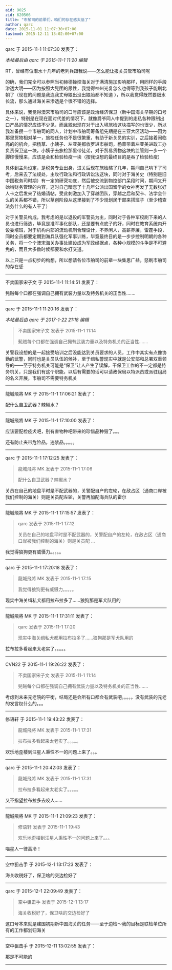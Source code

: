 ```yaml
---
aid: 9025
zid: 620566
title: "市舶司的前辈们，咱们的存在感太低了"
author: qarc
date: 2015-11-01 11:07:30+07:00
lastmod: 2015-12-11 13:02:00+07:00
---
```


qarc 于 2015-11-1 11:07:30 发表了：

_本帖最后由 qarc 于 2015-11-1 11:20 编辑_

RT，曾经有位潜水十几年的老列兵跟我说——怎么能让报关员管市舶司呢

的确，我们完全可以参照当初赫德操控海关对于满清施加影响那样，用同样的手段渗透大明——因为按照大髡团的尿性，我觉得神州光复怎么也得等到我孩子能刷北朝了（现在的问题是我连我丈母娘出没出娘胎都不知道
），所以我觉得既然要细水长流，那么通过海关来渗透是个很不错的选择。

具体来说，我觉得澳宋市舶司的口号应该是政治经济保卫（新中国海关早期的口号之一），特别是在现在面对代差的情况下，就像爵爷同人中提到的走私各种限制出口产品的情况应该不少见，而且貌似现在对于出入境旅检这块描写的也很少，所以我准备攒一个市舶司的同人，计划中市舶司筹备组先期是在三亚大区活动——因为那里货物相对单一，旅检任务也不是很繁重，有助于新关员的实训，之后接着闹临高的的机会，把杨草、小姨子、左亚美都收罗进市舶司，杨草带着左亚美进政工办负责保卫这一块，小姨子去旅检那里带徒弟，对于贸易货物这块的监管则一步一个脚印慢慢来，应该是会和检验检疫一块（按我设想的最终目的是吞了检验检疫）

具体到主角设定，是税务专业出身，进关后现在旅检熬了几年，期间自己啃下了司考，后来去了法规处，主攻行政法和行政诉讼法这块，同时对于海关史（特别是旧中国税务司时期）有一定的研究功底，然后被交流到物控部门呆段时间，期间又开始啃财务管理的内容，这时自己暗恋了十几年公派出国留学的女神再发了无数张好人卡之后发来了结婚请帖，受此刺激加入了穿越团队，穿越之后和契卡、法学会什么的关系都不错，所以草创阶段从这里接到了不少规划民干部来搭班子（至少稽查法务什么的有人干了）

对于关警员构成，我考虑的是以退役的军警员为主，同时对于各种军校刷下来的人员也进行筛选，毕竟是准军事化部队，还是要有点底子的好，同时在教育系统内开设委培班，对于机构内部的流动机制合理设计，不养闲人，高薪养廉，雷霆手段，同时全员都要定期到海兵队强化军事训练，毕竟最终目的是一步步控制明朝的各种关务，将一个个澳宋海关办事处建设成为军政经据点，各种小规模的斗争是不可避免的，而且大多数时候都要和水打交道。

以上只是一点初步的构想，所以想请各位市舶司的前辈一块集思广益，怒刷市舶司的存在感

---

不卖国家宋子文 于 2015-11-1 11:14:51 发表了：

髡贼每个口都在强调自己拥有武装力量以及特务机关的正当性.......

---

qarc 于 2015-11-1 11:20:16 发表了：

_本帖最后由 qarc 于 2017-1-22 21:18 编辑_

> 不卖国家宋子文 发表于 2015-11-1 11:14
>
> 髡贼每个口都在强调自己拥有武装力量以及特务机关的正当性.......

关警我设想的是一起接受培训之后没能达到关员要求的人员，工作中其实有点像协勤的武警，同时也是关员队伍的候补，至于缉私警现实中就是公安部和总署双重领导的——至于特务机关可能是“保卫”让人产生了误解，干保卫工作的不一定都是特务机关，只是我们有这个职能，以后有需要的话可以请政保局以特派员或派驻组局的名义开展，市舶司不需要特务机关

---

龍城飛將 MK 于 2015-11-1 17:06:21 发表了：

配什么自卫武器？辣椒水？

---

龍城飛將 MK 于 2015-11-1 17:10:00 发表了：

应该要配检疫犬吧，别有害物种吧带来的珍惜品种毁了。。。

还有防止夹带危险品，违禁品。。。。。

---

qarc 于 2015-11-1 17:12:25 发表了：

> 龍城飛將 MK 发表于 2015-11-1 17:06
>
> 配什么自卫武器？辣椒水？

关员在自己的地盘平时是不配武器的，关警配自产的左轮，在敌占区（通商口岸被我们控制的海关）则是关员配左轮，关警再加配海兵队的霍尔

---

龍城飛將 MK 于 2015-11-1 17:15:57 发表了：

> qarc 发表于 2015-11-1 17:12
>
> 关员在自己的地盘平时是不配武器的，关警配自产的左轮，在敌占区（通商口岸被我们控制的海关）则是关员配 ...

我觉得狼狗更有威慑力。。。。。

---

qarc 于 2015-11-1 17:20:18 发表了：

> 龍城飛將 MK 发表于 2015-11-1 17:15
>
> 我觉得狼狗更有威慑力。。。。。

现实中海关缉私犬都用拉布拉多了……狼狗那是军犬队用的

---

龍城飛將 MK 于 2015-11-1 17:31:11 发表了：

> qarc 发表于 2015-11-1 17:20
>
> 现实中海关缉私犬都用拉布拉多了……狼狗那是军犬队用的

拉布拉多看起来太老实了。。。。。

---

CVN22 于 2015-11-1 19:26:22 发表了：

> 不卖国家宋子文 发表于 2015-11-1 11:14
>
> 髡贼每个口都在强调自己拥有武装力量以及特务机关的正当性.......

考虑到未来元老院的平衡，结局还是会所有口都会有武装吧。。。。。没有武装的元老的发言权什么的。。。

---

修语轩 于 2015-11-1 19:43:22 发表了：

> 龍城飛將 MK 发表于 2015-11-1 17:31
>
> 拉布拉多看起来太老实了。。。。。

欢乐地歪楼到汪星人秉性不一的问题上来了。。。

---

qarc 于 2015-11-1 20:42:03 发表了：

> 龍城飛將 MK 发表于 2015-11-1 17:31
>
> 拉布拉多看起来太老实了。。。。。

又不指望拉布拉多去咬人……

---

龍城飛將 MK 于 2015-11-1 21:09:23 发表了：

> 修语轩 发表于 2015-11-1 19:43
>
> 欢乐地歪楼到汪星人秉性不一的问题上来了。。。

喵星人一律高冷！

---

空中狙击手 于 2015-12-1 13:17:23 发表了：

海关收税好了，保卫啥的交边检好了

---

qarc 于 2015-12-1 22:09:49 发表了：

> 空中狙击手 发表于 2015-12-1 13:17
>
> 海关收税好了，保卫啥的交边检好了

这口号本来就是建国初期新中国海关的任务——至于边检～我的目标是联检单位所有的工作都划归海关

---

空中狙击手 于 2015-12-11 13:02:55 发表了：

那是不可能的

---
